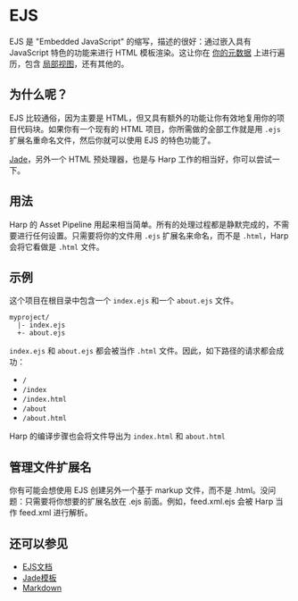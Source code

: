 # EJS

EJS 是 "Embedded JavaScript" 的缩写，描述的很好：通过嵌入具有 JavaScript 特色的功能来进行 HTML 模板渲染。这让你在 [你的元数据](http://harpjs.com/docs/development/metadata) 上进行遍历，包含 [局部视图](http://harpjs.com/docs/development/partial)，还有其他的。

## 为什么呢？

EJS 比较通俗，因为主要是 HTML，但又具有额外的功能让你有效地复用你的项目代码块。如果你有一个现有的 HTML 项目，你所需做的全部工作就是用 `.ejs` 扩展名重命名文件，然后你就可以使用 EJS 的特色功能了。

[Jade](http://harpjs.com/docs/development/jade)，另外一个 HTML 预处理器，也是与 Harp 工作的相当好，你可以尝试一下。

## 用法

Harp 的 Asset Pipeline 用起来相当简单。所有的处理过程都是静默完成的，不需要进行任何设置。只需要将你的文件用 `.ejs` 扩展名来命名，而不是 `.html`，Harp 会将它看做是 `.html` 文件。

## 示例

这个项目在根目录中包含一个 `index.ejs` 和一个 `about.ejs` 文件。

``` 
myproject/
  |- index.ejs
  +- about.ejs
```

`index.ejs` 和 `about.ejs` 都会被当作 `.html` 文件。因此，如下路径的请求都会成功：

- `/` 
- `/index`
- `/index.html`
- `/about`
- `/about.html`

Harp 的编译步骤也会将文件导出为 `index.html` 和 `about.html`

## 管理文件扩展名

你有可能会想使用 EJS 创建另外一个基于 markup 文件，而不是 .html。没问题：只需要将你想要的扩展名放在 .ejs 前面。例如，feed.xml.ejs 会被 Harp 当作 feed.xml 进行解析。

## 还可以参见
- [EJS文档](https://github.com/visionmedia/ejs)
- [Jade模板](http://harpjs.com/docs/development/jade)
- [Markdown](http://harpjs.com/docs/development/markdown)